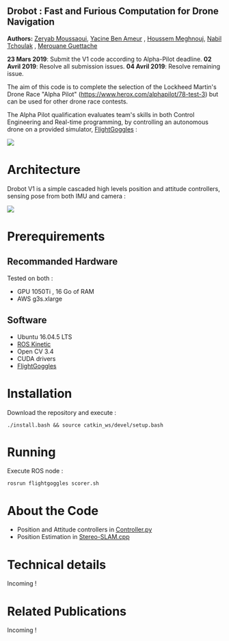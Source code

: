 ## Drobot : Fast and Furious Computation for Drone Navigation

**Authors:** [Zeryab Moussaoui](https://fr.linkedin.com/in/zeryab-moussaoui-9a728029), [Yacine Ben Ameur]( https://www.linkedin.com/in/yacine-ben-ameur-b15aa0165) , [Houssem Meghnouj](https://www.linkedin.com/in/houssem-meghnoudj-229735148), [Nabil Tchoulak](https://www.linkedin.com/in/mohamed-nabil-tchoulak-b43670167) , [Merouane Guettache](https://www.linkedin.com/in/merouane-guettache-261560181/)

**23 Mars 2019**: Submit the V1 code according to Alpha-Pilot deadline.
**02 Avril 2019**: Resolve all submission issues.
**04 Avril 2019**: Resolve remaining issue.

The aim of this code is to complete the selection of the Lockheed Martin's Drone Race "Alpha Pilot" (https://www.herox.com/alphapilot/78-test-3) but can be used for other drone race contests. 

The Alpha Pilot qualification evaluates team's skills in both Control Engineering and Real-time programming, by controlling an autonomous drone on a provided simulator, [FlightGoggles](http://flightgoggles.mit.edu/) : 

![](https://www.youtube.com/watch?v=e_3Yw0uPRKE)

# Architecture

Drobot V1 is a simple cascaded high levels position and attitude controllers, sensing pose from both IMU and camera : 

![](https://i.ibb.co/L1CZr3x/drobot.png)

# Prerequirements

## Recommanded Hardware

Tested on both :
* GPU 1050Ti , 16 Go of RAM
* AWS g3s.xlarge

## Software

* Ubuntu 16.04.5 LTS
* [ROS Kinetic](http://wiki.ros.org/kinetic)
* Open CV 3.4
* CUDA drivers
* [FlightGoggles](http://flightgoggles.mit.edu/)

# Installation

Download the repository and execute : 
```
./install.bash && source catkin_ws/devel/setup.bash
```

# Running

Execute ROS node : 
```
rosrun flightgoggles scorer.sh
```

# About the Code

* Position and Attitude controllers in [Controller.py](./catkin_ws/src/control/scripts/leaderbord_groundtruth_v3.py)
* Position Estimation in [Stereo-SLAM.cpp](./catkin_ws/src/orb_slam_2_ros-master/ros/src/StereoNode.cc)

# Technical details

Incoming !

# Related Publications

Incoming !

